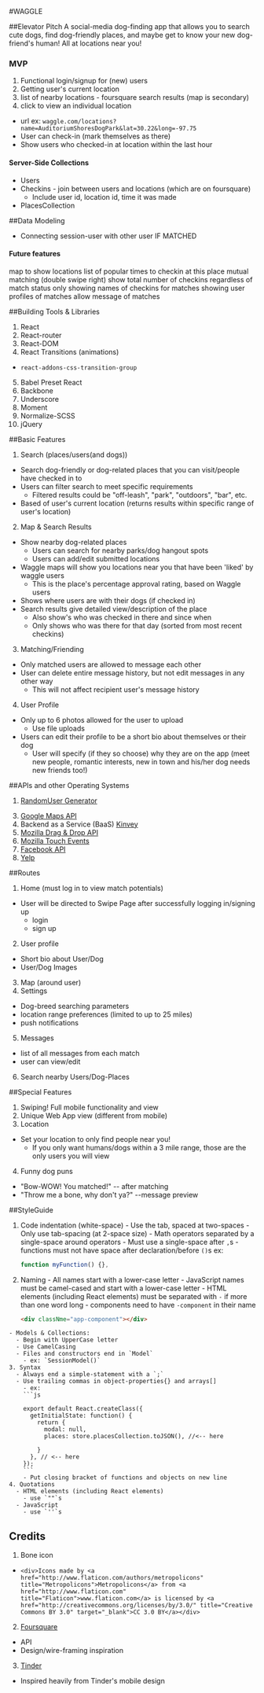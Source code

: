 #WAGGLE

##Elevator Pitch
A social-media dog-finding app that allows you to search cute dogs, find dog-friendly places, and maybe get to know your new dog-friend's human! All at locations near you!

### MVP
1. Functional login/signup for (new) users
2. Getting user's current location
3. list of nearby locations - foursquare search results (map is secondary)
4. click to view an individual location
  - url ex: `waggle.com/locations?name=AuditoriumShoresDogPark&lat=30.22&long=-97.75`
  - User can check-in (mark themselves as there)
  - Show users who checked-in at location within the last hour

#### Server-Side Collections
- Users
- Checkins - join between users and locations (which are on foursquare)
  - Include user id, location id, time it was made
- PlacesCollection

##Data Modeling
  - Connecting session-user with other user IF MATCHED

#### Future features
map to show locations
list of popular times to checkin at this place
mutual matching (double swipe right)
show total number of checkins regardless of match status
only showing names of checkins for matches
showing user profiles of matches
allow message of matches

##Building Tools & Libraries
1. React
2. React-router
3. React-DOM
4. React Transitions (animations)
  - `react-addons-css-transition-group`
5. Babel Preset React
6. Backbone
7. Underscore
8. Moment
9. Normalize-SCSS
10. jQuery  

##Basic Features
1. Search (places/users(and dogs))
  - Search dog-friendly or dog-related places that you can visit/people have checked in to
  - Users can filter search to meet specific requirements
    - Filtered results could be "off-leash", "park", "outdoors", "bar", etc.
  - Based of user's current location (returns results within specific range of user's location)
2. Map & Search Results
  - Show nearby dog-related places
    - Users can search for nearby parks/dog hangout spots
    - Users can add/edit submitted locations
  - Waggle maps will show you locations near you that have been 'liked' by waggle users
    - This is the place's percentage approval rating, based on Waggle users
  - Shows where users are with their dogs (if checked in)
  - Search results give detailed view/description of the place
    - Also show's who was checked in there and since when
    - Only shows who was there for that day (sorted from most recent checkins)

3. Matching/Friending
  - Only matched users are allowed to message each other
  - User can delete entire message history, but not edit messages in any other way
    - This will not affect recipient user's message history
4. User Profile
  - Only up to 6 photos allowed for the user to upload
    - Use file uploads
  - Users can edit their profile to be a short bio about themselves or their dog
    - User will specify (if they so choose) why they are on the app (meet new people, romantic interests, new in town and his/her dog needs new friends too!)
<!-- 5. Login
  - Uses Facebook o-auth to create account -->

##APIs and other Operating Systems
1. [RandomUser Generator](https://randomuser.me/)
<!-- 2. Dog-breed API (for specifying breed) -->
3. [Google Maps API](https://developers.google.com/maps/documentation/javascript/)
4. Backend as a Service (BaaS) [Kinvey](https://www.kinvey.com/)
5. [Mozilla Drag & Drop API](https://developer.mozilla.org/en-US/docs/Web/API/HTML_Drag_and_Drop_API)
6. [Mozilla Touch Events](https://developer.mozilla.org/en-US/docs/Web/API/Touch_events)
7. [Facebook API](https://developers.facebook.com/)
8. [Yelp](https://www.yelp.com/developers/manage_api_keys)


##Routes
1. Home (must log in to view match potentials)
  - User will be directed to Swipe Page after successfully logging in/signing up
    - login
    - sign up
2. User profile
  - Short bio about User/Dog
  - User/Dog Images
3. Map (around user)
4. Settings
  - Dog-breed searching parameters
  - location range preferences (limited to up to 25 miles)
  - push notifications
  <!-- - Human preferences (male/female) -->
5. Messages
  - list of all messages from each match
  - user can view/edit
6. Search nearby Users/Dog-Places

##Special Features
1. Swiping! Full mobile functionality and view
2. Unique Web App view (different from mobile)
3. Location
  - Set your location to only find people near you!
    - If you only want humans/dogs within a 3 mile range, those are the only users you will view
4. Funny dog puns
  - "Bow-WOW! You matched!" -- after matching
  - "Throw me a bone, why don't ya?" --message preview


##StyleGuide
  1. Code indentation (white-space)
    - Use the tab, spaced at two-spaces
    - Only use tab-spacing (at 2-space size)
    - Math operators separated by a single-space around operators
    - Must use a single-space after `,`s
    - functions must not have space after declaration/before `()`s
      ex:
      ```js
      function myFunction() {},
      ```
  2. Naming
    - All names start with a lower-case letter
    - JavaScript names must be camel-cased and start with a lower-case letter
    - HTML elements (including React elements) must be separated with `-` if more than one word long
    - components need to have `-component` in their name
      ```html
      <div classNme="app-component"></div>
      ```
    - Models & Collections:
      - Begin with UpperCase letter
      - Use CamelCasing
      - Files and constructors end in `Model`
        - ex: `SessionModel()`
    3. Syntax
      - Always end a simple-statement with a `;`
      - Use trailing commas in object-properties{} and arrays[]
        - ex:
        ```js

        export default React.createClass({
          getInitialState: function() {
            return {
              modal: null,
              places: store.placesCollection.toJSON(), //<-- here

            }
          }, // <-- here
        });        
        ```
        - Put closing bracket of functions and objects on new line
    4. Quotations
      - HTML elements (including React elements)
        - use `""`s
      - JavaScript
        - use `''`s

## Credits
1. Bone icon
  - `<div>Icons made by <a href="http://www.flaticon.com/authors/metropolicons" title="Metropolicons">Metropolicons</a> from <a href="http://www.flaticon.com" title="Flaticon">www.flaticon.com</a> is licensed by <a href="http://creativecommons.org/licenses/by/3.0/" title="Creative Commons BY 3.0" target="_blank">CC 3.0 BY</a></div>`
2. [Foursquare](https://developer.foursquare.com/)
  - API
  - Design/wire-framing inspiration
3. [Tinder](https://www.gotinder.com/)
  - Inspired heavily from Tinder's mobile design
